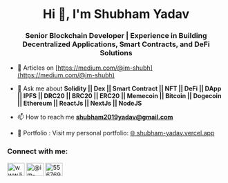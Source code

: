 <h1 align="center">Hi 👋, I'm Shubham Yadav</h1>
<h3 align="center">Senior Blockchain Developer | Experience in Building Decentralized Applications, Smart Contracts, and DeFi Solutions</h3>

- 📝 Articles on [https://medium.com/@im-shubh](https://medium.com/@im-shubh)

- 💬 Ask me about **Solidity || Dex || Smart Contract || NFT || DeFi || DApp || IPFS || DRC20 || BRC20 || ERC20 || Memecoin || Bitcoin || Dogecoin || Ethereum || ReactJs || NextJs || NodeJS**

- 📫 How to reach me **shubham2019yadav@gmail.com**
- 🔗 Portfolio : Visit my personal portfolio: [🌐 shubham-yadav.vercel.app](https://shubham-yadav.vercel.app/)

<h3 align="left">Connect with me:</h3>
<p align="left">
<a href="https://www.linkedin.com/in/im-shubham-yadav/" target="_blank"><img align="center" src="https://raw.githubusercontent.com/rahuldkjain/github-profile-readme-generator/master/src/images/icons/Social/linked-in-alt.svg" alt="www.linkedin.com/in/im-shubham-yadav" height="30" width="40" /></a>
<a href="https://medium.com/@im-shubh" target="_blank"><img align="center" src="https://raw.githubusercontent.com/rahuldkjain/github-profile-readme-generator/master/src/images/icons/Social/medium.svg" alt="@im-shubh" height="30" width="40" /></a>
<a href="https://discordapp.com/users/556769332139655187" target="_blank"><img align="center" src="https://raw.githubusercontent.com/rahuldkjain/github-profile-readme-generator/master/src/images/icons/Social/discord.svg" alt="556769332139655187" height="30" width="40" /></a>
</p>
